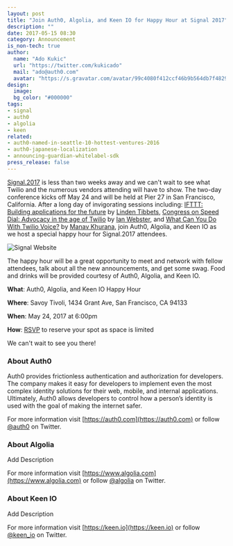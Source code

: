 ```yaml
---
layout: post
title: "Join Auth0, Algolia, and Keen IO for Happy Hour at Signal 2017"
description: ""
date: 2017-05-15 08:30
category: Announcement
is_non-tech: true
author:
  name: "Ado Kukic"
  url: "https://twitter.com/kukicado"
  mail: "ado@auth0.com"
  avatar: "https://s.gravatar.com/avatar/99c4080f412ccf46b9b564db7f482907?s=200"
design:
  image: 
  bg_color: "#000000"
tags:
- signal
- auth0
- algolia
- keen
related:
- auth0-named-in-seattle-10-hottest-ventures-2016
- auth0-japanese-localization
- announcing-guardian-whitelabel-sdk
press_release: false
---
```


[Signal.2017]() is less than two weeks away and we can't wait to see what Twilio and the numerous vendors attending will have to show. The two-day conference kicks off May 24 and will be held at Pier 27 in San Francisco, California. After a long day of invigorating sessions including: [IFTTT: Building applications for the future](https://www.twilio.com/signal/schedule/7sIpsjOkTewgygqY86Sc0Y/ifttt-building-applications-for-the-future) by [Linden Tibbets](https://twitter.com/@ltibbets), [Congress on Speed Dial: Advocacy in the age of Twilio](https://www.twilio.com/signal/schedule/6LbXCBBhtYuKCSciyS8WA/congress-on-speed-dial) by [Ian Webster](https://twitter.com/@iwebst), and [What Can You Do With Twilio Voice?](https://www.twilio.com/signal/schedule/4r1gBAICZOAQGEAAascQSi/what-can-you-do-with-twilio-part-2) by [Manav Khurana](https://twitter.com/@manavkhurana), join Auth0, Algolia, and Keen IO as we host a special happy hour for Signal.2017 attendees.

![Signal Website](https://cdn.auth0.com/blog/signal-happyhour/signal.png)

The happy hour will be a great opportunity to meet and network with fellow attendees, talk about all the new announcements, and get some swag. Food and drinks will be provided courtesy of Auth0, Algolia, and Keen IO.

**What**: Auth0, Algolia, and Keen IO Happy Hour

**Where**: Savoy Tivoli, 1434 Grant Ave, San Francisco, CA 94133

**When**: May 24, 2017 at 6:00pm

**How**: [RSVP]() to reserve your spot as space is limited

We can't wait to see you there!

### About Auth0

Auth0 provides frictionless authentication and authorization for developers. The company makes it easy for developers to implement even the most complex identity solutions for their web, mobile, and internal applications. Ultimately, Auth0 allows developers to control how a person’s identity is used with the goal of making the internet safer.

For more information visit [https://auth0.com](https://auth0.com) or follow [@auth0](https://twitter.com/auth0) on Twitter.

### About Algolia

Add Description

For more information visit [https://www.algolia.com](https://www.algolia.com) or follow [@algolia](https://twitter.com/algolia) on Twitter.

### About Keen IO

Add Description

For more information visit [https://keen.io](https://keen.io) or follow [@keen_io](https://twitter.com/keen_io) on Twitter.

